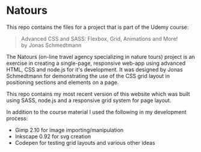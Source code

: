 # Natours

This repo contains the files for a project that is part of the Udemy course:
> Advanced CSS and SASS: Flexbox, Grid, Animations and More!  
by Jonas Schmedtmann  

The Natours (on-line travel agency specializing in nature tours) project is an exercise in creating a single-page, responsive web-app using advanced HTML, CSS and node.js for it's development.  It was designed by Jonas Schmedtmann for demonstrating the use of the CSS grid layout in positioning sections and elements on a page.

This repo contains my most recent version of this website which was built using SASS, node.js and a responsive grid system for page layout.

In addition to the course material I used the following in my development process:

- Gimp 2.10 for image importing/manipulation
- Inkscape 0.92 for svg creation
- Codepen for testing grid layouts and various other ideas
